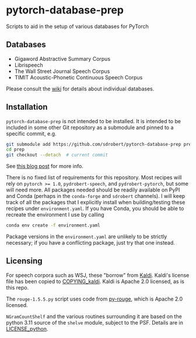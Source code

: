 # pytorch-database-prep

Scripts to aid in the setup of various databases for PyTorch

## Databases

- Gigaword Abstractive Summary Corpus
- Librispeech
- The Wall Street Journal Speech Corpus
- TIMIT Acoustic-Phonetic Continuous Speech Corpus

Please consult the
[wiki](https://github.com/sdrobert/pytorch-database-prep/wiki) for details
about individual databases.

## Installation

`pytorch-database-prep` is not intended to be installed. It is intended to be
included in some other Git repository as a submodule and pinned to a specific
commit, e.g.

``` sh
git submodule add https://github.com/sdrobert/pytorch-database-prep prep
cd prep
git checkout --detach  # current commit
```

See [this blog
post](https://twoguysarguing.wordpress.com/2010/11/14/tie-git-submodules-to-a-particular-commit-or-branch/)
for more info.

There is no fixed list of requirements for this repository. Most recipes will
rely on `pytorch >= 1.0`, `pydrobert-speech`, and `pydrobert-pytorch`, but some
will need more. All packages needed should be readily available on PyPI and
Conda (perhaps in the `conda-forge` and `sdrobert` channels). I will keep track
of all the packages that I explicitly install when building/testing these
recipes under `environment.yaml`. If you have Conda, you should be able to
recreate the environment I use by calling

``` sh
conda env create -f environment.yaml
```

Package versions in the `environment.yaml` are unlikely to be strictly
necessary; if you have a conflicting package, just try that one instead.

## Licensing

For speech corpora such as WSJ, these "borrow" from
[Kaldi](http://kaldi-asr.org/). Kaldi's license file has been copied to
[COPYING_kaldi](./COPYING_kaldi). Kaldi is Apache 2.0 licensed, as is this repo.

The `rouge-1.5.5.py` script uses code from
[py-rouge](https://github.com/Diego999/py-rouge), which is
Apache 2.0 licensed.

`NGramCountShelf` and the various routines surrounding it are based on the
python 3.11 source of the `shelve` module, subject to the PSF. Details are in
[LICENSE_python](./LICENSE_python).
